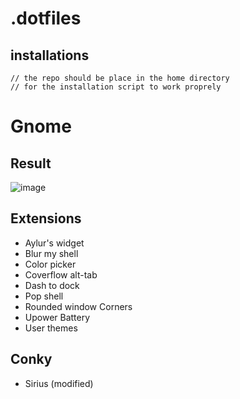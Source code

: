 # .dotfiles

## installations
~~~
// the repo should be place in the home directory 
// for the installation script to work proprely
~~~
# Gnome
## Result
![image](https://user-images.githubusercontent.com/100208156/213444472-bce20d76-c83e-4834-881b-9193661c03d8.png)
## Extensions
- Aylur's widget
- Blur my shell
- Color picker
- Coverflow alt-tab
- Dash to dock
- Pop shell
- Rounded window Corners
- Upower Battery
- User themes

## Conky
- Sirius (modified)
